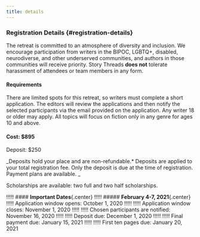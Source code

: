 ```yaml
---
title: details
---
```


### Registration Details {#registration-details}
The retreat is committed to an atmosphere of diversity and inclusion. We encourage participation from writers in the BIPOC, LGBTQ+, disabled, neurodiverse, and other underserved communities, and authors in those communities will receive priority. Story Threads **does not** tolerate harassment of attendees or team members in any form.

#### Requirements
There are limited spots for this retreat, so writers must complete a short application. The editors will review the applications and then notify the selected participants via the email provided on the application. Any writer 18 or older may apply. All topics will focus on fiction only in any genre for ages 10 and above.

#### Cost: $895
Deposit: $250

_Deposits hold your place and are non-refundable.* Deposits are applied to your total registration fee. Only the deposit is due at the time of registration. Payment plans are available. _

Scholarships are available: two full and two half scholarships.

!!!!! #### **Important Dates**{.center}
!!!!! ##### **February 4-7, 2021**{.center}
!!!!! Application window opens: October 1, 2020
!!!!! 
!!!!! Application window closes: November 1, 2020
!!!!! 
!!!!! Chosen participants are notified: November 16, 2020
!!!!! 
!!!!! Deposit due: December 1, 2020
!!!!! 
!!!!! Final payment due: January 15, 2021
!!!!! 
!!!!! First ten pages due: January 20, 2021
